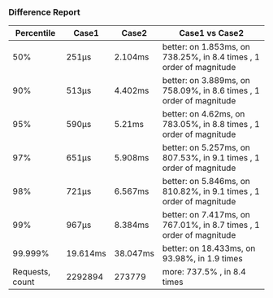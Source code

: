 ### Difference Report
| Percentile      | Case1    | Case2    | Case1 vs Case2                                                      |
|-----------------|----------|----------|---------------------------------------------------------------------|
| 50%             | 251µs    | 2.104ms  | better: on 1.853ms, on 738.25%, in 8.4 times , 1 order of magnitude |
| 90%             | 513µs    | 4.402ms  | better: on 3.889ms, on 758.09%, in 8.6 times , 1 order of magnitude |
| 95%             | 590µs    | 5.21ms   | better: on 4.62ms, on 783.05%, in 8.8 times , 1 order of magnitude  |
| 97%             | 651µs    | 5.908ms  | better: on 5.257ms, on 807.53%, in 9.1 times , 1 order of magnitude |
| 98%             | 721µs    | 6.567ms  | better: on 5.846ms, on 810.82%, in 9.1 times , 1 order of magnitude |
| 99%             | 967µs    | 8.384ms  | better: on 7.417ms, on 767.01%, in 8.7 times , 1 order of magnitude |
| 99.999%         | 19.614ms | 38.047ms | better: on 18.433ms, on 93.98%, in 1.9 times                        |
| Requests, count | 2292894  | 273779   | more: 737.5% , in 8.4 times                                         |
